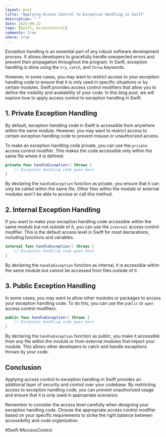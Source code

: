 ```yaml
---
layout: post
title: "Applying Access Control to Exception Handling in Swift"
description: " "
date: 2023-09-22
tags: [Swift, AccessControl]
comments: true
share: true
---
```


Exception handling is an essential part of any robust software development process. It allows developers to gracefully handle unexpected errors and prevent their propagation throughout the program. In Swift, exception handling is done using the `try`, `catch`, and `throw` keywords.

However, in some cases, you may want to restrict access to your exception handling code to ensure that it is only used in specific situations or by certain modules. Swift provides access control modifiers that allow you to define the visibility and availability of your code. In this blog post, we will explore how to apply access control to exception handling in Swift.

## 1. Private Exception Handling

By default, exception handling code in Swift is accessible from anywhere within the same module. However, you may want to restrict access to certain exception handling code to prevent misuse or unauthorized access.

To make an exception handling code private, you can use the `private` access control modifier. This makes the code accessible only within the same file where it is defined:

```swift
private func handleException() throws {
    // Exception handling code goes here
}
```

By declaring the `handleException` function as private, you ensure that it can only be called within the same file. Other files within the module or external modules won't be able to access or call this method.

## 2. Internal Exception Handling

If you want to make your exception handling code accessible within the same module but not outside of it, you can use the `internal` access control modifier. This is the default access level in Swift for most declarations, including functions and variables.

```swift
internal func handleException() throws {
    // Exception handling code goes here
}
```

By declaring the `handleException` function as internal, it is accessible within the same module but cannot be accessed from files outside of it.

## 3. Public Exception Handling

In some cases, you may want to allow other modules or packages to access your exception handling code. To do this, you can use the `public` or `open` access control modifiers.

```swift
public func handleException() throws {
    // Exception handling code goes here
}
```

By declaring the `handleException` function as public, you make it accessible from any file within the module or from external modules that import your module. This allows other developers to catch and handle exceptions thrown by your code.

## Conclusion

Applying access control to exception handling in Swift provides an additional layer of security and control over your codebase. By restricting access to exception handling code, you can prevent unauthorized usage and ensure that it is only used in appropriate scenarios.

Remember to consider the access level carefully when designing your exception handling code. Choose the appropriate access control modifier based on your specific requirements to strike the right balance between accessibility and code organization.

#Swift #AccessControl